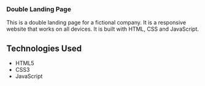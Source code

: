 ### Double Landing Page

This is a double landing page for a fictional company. It is a responsive website that works on all devices. It is built with HTML, CSS and JavaScript. 

## Technologies Used
- HTML5
- CSS3
- JavaScript